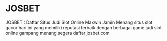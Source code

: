 # JOSBET
JOSBET : Daftar Situs Judi Slot Online Maxwin Jamin Menang  situs slot gacor hari ini yang memiliki reputasi terbaik dengan berbagai game judi slot online gampang menang segera daftar josbet.com

